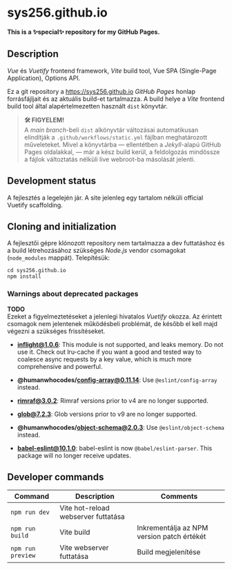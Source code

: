 # sys256.github.io

**This is a ✨special✨ repository for my GitHub Pages.**

## Description

_Vue_ és _Vuetify_ frontend framework, _Vite_ build tool, Vue SPA (Single-Page
Application), Options API.

Ez a git repository a <https://sys256.github.io> _GitHub Pages_ honlap
forrásfájljait és az aktuális build-et tartalmazza. A build helye a _Vite_
frontend build tool által alapértelmezetten használt `dist` könyvtár.

> **🛠️ FIGYELEM!**\
> A _main branch_-beli `dist` alkönyvtár változásai automatikusan elindítják a
> `.github/workflows/static.yml` fájlban meghatározott műveleteket. Mivel a
> könyvtárba — ellentétben a _Jekyll_-alapú GitHub Pages oldalakkal, — már a
> kész build kerül, a feldolgozás mindössze a fájlok változtatás nélküli live
> webroot-ba másolását jelenti.

## Development status

A fejlesztés a legelején jár. A site jelenleg egy tartalom nélküli official
Vuetify scaffolding.

## Cloning and initialization

A fejlesztői gépre klónozott repository nem tartalmazza a dev futtatáshoz és a
build létrehozásához szükséges _Node.js_ vendor csomagokat (`node_modules`
mappát). Telepítésük:

```console
cd sys256.github.io
npm install
```

### Warnings about deprecated packages

**TODO**\
Ezeket a figyelmeztetéseket a jelenlegi hivatalos _Vuetify_ okozza. Az érintett
csomagok nem jelentenek működésbeli problémát, de később el kell majd végezni a
szükséges frissítéseket.

- **inflight@1.0.6**: This module is not supported, and leaks memory.
  Do not use it. Check out lru-cache if you want a good and tested way to
  coalesce async requests by a key value, which is much more comprehensive and
  powerful.

- **@humanwhocodes/config-array@0.11.14**: Use `@eslint/config-array` instead.

- **rimraf@3.0.2**: Rimraf versions prior to v4 are no longer supported.

- **glob@7.2.3**: Glob versions prior to v9 are no longer supported.

- **@humanwhocodes/object-schema@2.0.3**: Use `@eslint/object-schema` instead.

- **babel-eslint@10.1.0**: babel-eslint is now `@babel/eslint-parser`. This
  package will no longer receive updates.

## Developer commands

Command           | Description                         | Comments
------------------|-------------------------------------|---------
`npm run dev`     | Vite hot-reload webserver futtatása | &nbsp;
`npm run build`   | Vite build                          | Inkrementálja az NPM version patch értékét
`npm run preview` | Vite webserver futtatása            | Build megjelenítése
